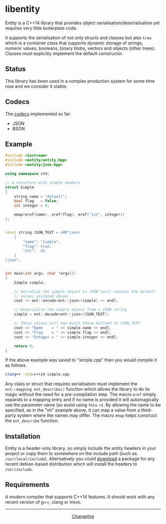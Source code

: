libentity
=========

Entity is a C++14 library that provides object serialisation/deserialisation
yet requires very little boilerplate code.

It supports the serialisation of not only structs and classes but also `tree`
which is a container class that supports dynamic storage of strings, numeric
values, booleans, binary blobs, vectors and objects (other trees).
Classes must explicitly implement the default constructor.


Status
------

This library has been used in a complex production system for some time now and
we consider it stable.


Codecs
------

The [codecs](https://github.com/emergent-design/libentity/wiki/Codecs) implemented
so far:

* JSON
* BSON


Example
-------

```cpp
#include <iostream>
#include <entity/entity.hpp>
#include <entity/json.hpp>

using namespace std;

// A structure with simple members
struct Simple
{
	string name	= "default";
	bool flag	= false;
	int integer = 0;

	emap(eref(name), eref(flag), eref("int", integer))
};


const string JSON_TEXT = u8R"json(
	{
		"name": "simple",
		"flag": true,
		"int":  42
	}
)json";


int main(int argc, char *argv[])
{
	Simple simple;

	// Serialise the simple object to JSON (will contain the default
	// values assigned above)
	cout << ent::encode<ent::json>(simple) << endl;

	// Deserialise the simple object from a JSON string
	simple = ent::decode<ent::json>(JSON_TEXT);

	// These values will now match those defined in JSON_TEXT
	cout << "Name    = " << simple.name << endl;
	cout << "Flag    = " << simple.flag << endl;
	cout << "Integer = " << simple.integer << endl;

	return 0;
}
```

If the above example was saved to "simple.cpp" then you would compile it as follows

```bash
clang++ -std=c++14 simple.cpp
```

Any class or struct that requires serialisation must implement the `ent::mapping ent_describe()` function which allows the library to do its magic without the need for a pre-compilation step. 
The macro `eref` simply expands to a mapping entry and if no name is provided it will automagically use the parameter name (so avoid using `this->`). By allowing the name to be specified, as in the "int" example above, it can map a value from a third-party system where the names may differ.
The macro `emap` helps construct the `ent_describe` function.



Installation
------------

Entity is a header-only library, so simply include the entity headers in your
project or copy them to somewhere on the include path (such as ```/usr/local/include```).
Alternatively you could [download](http://downloads.emergent-design.co.uk/libentity)
a package for any recent debian-based distribution which will install the headers
to ```/usr/include```.


Requirements
------------

A modern compiler that supports C++14 features. It should work with any recent version of g++, clang or msvc.


---

<div style="text-align:center">
	<a href="https://github.com/emergent-design/libentity/blob/master/packages/debian/changelog">
		Changelog
	</a>
</div>
